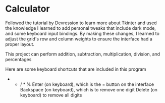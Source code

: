 # Calculator
Followed the tutorial by Devression to learn more about Tkinter and used the knowledge I learned to add personal tweaks that include dark mode, and some keyboard input bindings. By making these changes, I learned to adjust the grid's row and column weights to ensure the interface had a proper layout.

This project can perform addition, subtraction, multiplication, division, and percentages 

Here are some keyboard shortcuts that are included in this program
+ - / * %
Enter (on keyboard), which is the = button on the interface
Backspace (on keyboard), which is to remove one digit
Delete (on keyboard) to remove all digits
